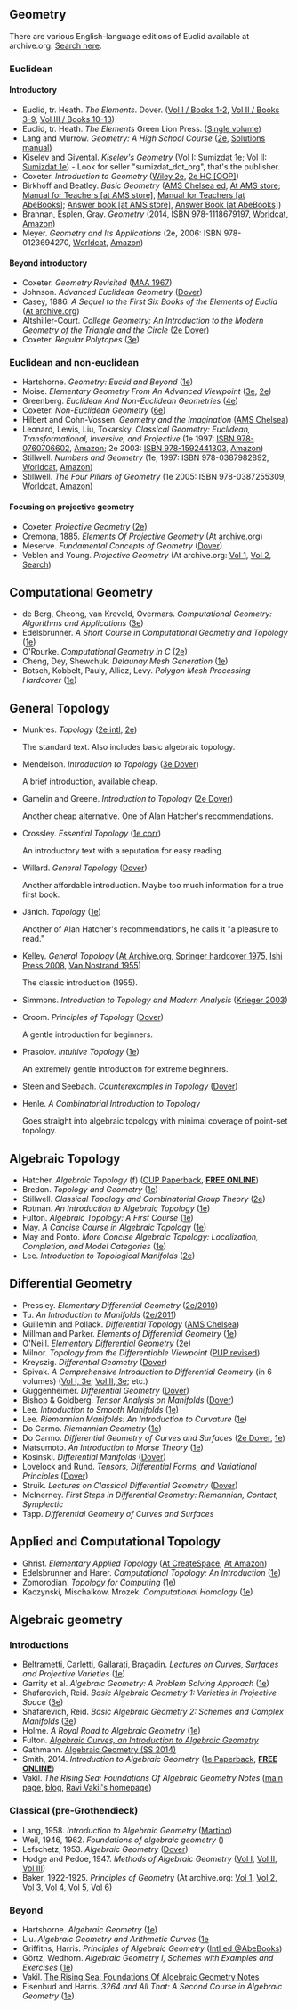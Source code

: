 
## Geometry

There are various English-language editions of Euclid available at archive.org. [Search here](https://archive.org/search.php?query=creator%3A%28euclid%29%20elements&and[]=languageSorter%3A%22English%22).

### Euclidean

#### Introductory

- Euclid, tr. Heath. *The Elements*. Dover. ([Vol I / Books 1-2](https://smile.amazon.com/dp/0486600882), [Vol II / Books 3-9](https://smile.amazon.com/dp/0486600890), [Vol III / Books 10-13](https://smile.amazon.com/Euclid-Thirteen-Books-Elements-10-13/dp/0486600904))
- Euclid, tr. Heath. *The Elements* Green Lion Press. ([Single volume](https://smile.amazon.com/dp/1888009195))
- Lang and Murrow. *Geometry: A High School Course* ([2e](https://smile.amazon.com/dp/0387966544), [Solutions manual](https://smile.amazon.com/dp/0387941819))
- Kiselev and Givental. *Kiselev's Geometry* (Vol I: [Sumizdat 1e](https://smile.amazon.com/dp/0977985202); Vol II: [Sumizdat 1e](https://smile.amazon.com/dp/0977985210)) - Look for seller "sumizdat_dot_org", that's the publisher.
- Coxeter. *Introduction to Geometry* ([Wiley 2e](https://smile.amazon.com/dp/0471504580/), [2e HC [OOP]](https://smile.amazon.com/gp/product/0471182834))
- Birkhoff and Beatley. *Basic Geometry* ([AMS Chelsea ed](https://smile.amazon.com/gp/product/0821821016), [At AMS store](http://bookstore.ams.org/chel-120/); [Manual for Teachers [at AMS store]](http://bookstore.ams.org/chel-34/), [Manual for Teachers [at AbeBooks]](http://www.abebooks.com/products/isbn/9780821826928); [Answer book [at AMS store]](http://bookstore.ams.org/chel-162/), [Answer Book [at AbeBooks]](http://www.abebooks.com/products/isbn/9780828401623))
- Brannan, Esplen, Gray. *Geometry* (2014, ISBN 978-1118679197, [Worldcat](https://www.worldcat.org/isbn/9781118679197), [Amazon](https://smile.amazon.com/dp/1118679199))
- Meyer. *Geometry and Its Applications* (2e, 2006: ISBN 978-0123694270, [Worldcat](https://www.worldcat.org/oclc/212425111), [Amazon](https://smile.amazon.com/dp/0123694272))

#### Beyond introductory

- Coxeter. *Geometry Revisited* ([MAA 1967](https://smile.amazon.com/dp/0883856190/))
- Johnson. *Advanced Euclidean Geometry* ([Dover](https://smile.amazon.com/dp/0486462374/))
- Casey, 1886. *A Sequel to the First Six Books of the Elements of Euclid* ([At archive.org](https://archive.org/details/sequeltofirstsix00caserich))
- Altshiller-Court. *College Geometry: An Introduction to the Modern Geometry of the Triangle and the Circle* ([2e Dover](https://smile.amazon.com/dp/0486458059/))
- Coxeter. *Regular Polytopes* ([3e](https://smile.amazon.com/Regular-Polytopes-H-S-Coxeter/dp/0486614808/))

### Euclidean and non-euclidean

- Hartshorne. *Geometry: Euclid and Beyond* ([1e](https://smile.amazon.com/dp/0387986502))
- Moise. *Elementary Geometry From An Advanced Viewpoint* ([3e](https://smile.amazon.com/dp/0201508672), [2e](https://smile.amazon.com/dp/0201047934))
- Greenberg. *Euclidean And Non-Euclidean Geometries* ([4e](https://smile.amazon.com/dp/0716799480))
- Coxeter. *Non-Euclidean Geometry* ([6e](https://smile.amazon.com/dp/0883855224/))
- Hilbert and Cohn-Vossen. *Geometry and the Imagination* ([AMS Chelsea](https://smile.amazon.com/gp/product/0821819984))
- Leonard, Lewis, Liu, Tokarsky. *Classical Geometry: Euclidean, Transformational, Inversive, and Projective* (1e 1997: [ISBN 978-0760706602](https://www.worldcat.org/isbn/978-0760706602), [Amazon](https://smile.amazon.com/dp/0760706603); 2e 2003: [ISBN 978-1592441303](https://www.worldcat.org/isbn/978-1592441303), [Amazon](https://smile.amazon.com/dp/1592441300))
- Stillwell. *Numbers and Geometry* (1e, 1997: ISBN 978-0387982892, [Worldcat](https://www.worldcat.org/oclc/468834725), [Amazon](https://smile.amazon.com/dp/0387982892))
- Stillwell. *The Four Pillars of Geometry* (1e 2005: ISBN 978-0387255309, [Worldcat](https://www.worldcat.org/oclc/209834142), [Amazon](https://smile.amazon.com/dp/0387255303))

#### Focusing on projective geometry

- Coxeter. *Projective Geometry* ([2e](https://smile.amazon.com/dp/0387406239/))
- Cremona, 1885. *Elements Of Projective Geometry* ([At archive.org](https://archive.org/details/elementsproject02cremgoog))
- Meserve. *Fundamental Concepts of Geometry* ([Dover](https://smile.amazon.com/dp/0486634159))
- Veblen and Young. *Projective Geometry* (At archive.org: [Vol 1](https://archive.org/details/in.ernet.dli.2015.152722), [Vol 2](https://archive.org/details/in.ernet.dli.2015.461814), [Search](https://archive.org/search.php?query=creator%3A%28veblen%20young%29%20projective%20geometry))

## Computational Geometry

- de Berg, Cheong, van Kreveld, Overmars. *Computational Geometry: Algorithms and Applications* ([3e](https://smile.amazon.com/dp/3540779736))
- Edelsbrunner. *A Short Course in Computational Geometry and Topology* ([1e](https://smile.amazon.com/dp/3319059564))
- O'Rourke. *Computational Geometry in C* ([2e](https://smile.amazon.com/dp/0521649765))
- Cheng, Dey, Shewchuk. *Delaunay Mesh Generation* ([1e](https://smile.amazon.com/Delaunay-Generation-Chapman-Computer-Information/dp/1584887303))
- Botsch, Kobbelt, Pauly, Alliez, Levy. *Polygon Mesh Processing Hardcover* ([1e](https://smile.amazon.com/dp/1568814267))

## General Topology

- Munkres. *Topology* ([2e intl](https://smile.amazon.com/dp/8120320468), [2e](https://smile.amazon.com/dp/B004DX5K5K))

  The standard text. Also includes basic algebraic topology.

- Mendelson. *Introduction to Topology* ([3e Dover](https://smile.amazon.com/dp/0486663523))

  A brief introduction, available cheap.

- Gamelin and Greene. *Introduction to Topology* ([2e Dover](https://smile.amazon.com/dp/0486406806))

  Another cheap alternative. One of Alan Hatcher's recommendations.

- Crossley. *Essential Topology* ([1e corr](https://smile.amazon.com/dp/1852337826))

  An introductory text with a reputation for easy reading.

- Willard. *General Topology* ([Dover](https://smile.amazon.com/dp/0486434796))

  Another affordable introduction. Maybe too much information for a true first book.

- Jänich. *Topology* ([1e](https://smile.amazon.com/dp/0387908927))

  Another of Alan Hatcher's recommendations, he calls it "a pleasure to read."

- Kelley. *General Topology* ([At Archive.org](https://archive.org/details/GeneralTopology), [Springer hardcover 1975](https://www.amazon.com/dp/0387901256), [Ishi Press 2008](https://smile.amazon.com/dp/0923891552), [Van Nostrand 1955](https://smile.amazon.com/dp/B00462BLBA))

  The classic introduction (1955).

- Simmons. *Introduction to Topology and Modern Analysis* ([Krieger 2003](https://smile.amazon.com/dp/1575242389))

- Croom. *Principles of Topology* ([Dover](https://smile.amazon.com/dp/0486801543))

  A gentle introduction for beginners.

- Prasolov. *Intuitive Topology* ([1e](https://smile.amazon.com/dp/0821803565))

  An extremely gentle introduction for extreme beginners.

- Steen and Seebach. *Counterexamples in Topology* ([Dover](https://smile.amazon.com/dp/048668735X))

- Henle. *A Combinatorial Introduction to Topology*

  Goes straight into algebraic topology with minimal coverage of point-set topology.

## Algebraic Topology

- Hatcher. *Algebraic Topology* (f) ([CUP Paperback](https://smile.amazon.com/dp/0521795400/), [**FREE ONLINE**](https://www.math.cornell.edu/~hatcher/AT/ATpage.html))
- Bredon. *Topology and Geometry* ([1e](https://smile.amazon.com/Topology-Geometry-Graduate-Texts-Mathematics/dp/0387979263/))
- Stillwell. *Classical Topology and Combinatorial Group Theory* ([2e](https://smile.amazon.com/dp/0387979700))
- Rotman. *An Introduction to Algebraic Topology* ([1e](https://smile.amazon.com/dp/0387966781/))
- Fulton. *Algebraic Topology: A First Course* ([1e](https://smile.amazon.com/dp/0387943277/))
- May. *A Concise Course in Algebraic Topology* ([1e](https://smile.amazon.com/dp/0226511839))
- May and Ponto. *More Concise Algebraic Topology: Localization, Completion, and Model Categories* ([1e](https://smile.amazon.com/dp/0226511782))
- Lee. *Introduction to Topological Manifolds* ([2e](https://smile.amazon.com/dp/1441979395))

## Differential Geometry

- Pressley. *Elementary Differential Geometry* ([2e/2010](https://smile.amazon.com/dp/184882890X))
- Tu. *An Introduction to Manifolds* ([2e/2011](https://smile.amazon.com/dp/1441973990))
- Guillemin and Pollack. *Differential Topology* ([AMS Chelsea](https://smile.amazon.com/dp/0821851934))
- Millman and Parker. *Elements of Differential Geometry* ([1e](https://smile.amazon.com/dp/0132641437))
- O'Neill. *Elementary Differential Geometry* ([2e](https://smile.amazon.com/dp/0120887355))
- Milnor. *Topology from the Differentiable Viewpoint* ([PUP revised](https://smile.amazon.com/dp/0691048339))
- Kreyszig. *Differential Geometry* ([Dover](https://smile.amazon.com/dp/0486667219))
- Spivak. *A Comprehensive Introduction to Differential Geometry* (in 6 volumes) ([Vol I, 3e](https://smile.amazon.com/dp/0914098705); [Vol II, 3e](https://smile.amazon.com/dp/0914098713); etc.)
- Guggenheimer. *Differential Geometry* ([Dover](https://smile.amazon.com/dp/0486634337))
- Bishop & Goldberg. *Tensor Analysis on Manifolds* ([Dover](https://smile.amazon.com/dp/0486640396))
- Lee. *Introduction to Smooth Manifolds* ([1e](https://smile.amazon.com/dp/0387954481))
- Lee. *Riemannian Manifolds: An Introduction to Curvature* ([1e](https://smile.amazon.com/dp/0387983228))
- Do Carmo. *Riemannian Geometry* ([1e](https://smile.amazon.com/dp/0817634908))
- Do Carmo. *Differential Geometry of Curves and Surfaces* ([2e Dover](https://smile.amazon.com/dp/0486806995), [1e](https://smile.amazon.com/dp/0132125897))
- Matsumoto. *An Introduction to Morse Theory* ([1e](https://smile.amazon.com/dp/0821810227))
- Kosinski. *Differential Manifolds* ([Dover](https://smile.amazon.com/dp/0486462447))
- Lovelock and Rund. *Tensors, Differential Forms, and Variational Principles* ([Dover](https://smile.amazon.com/dp/0486658406))
- Struik. *Lectures on Classical Differential Geometry* ([Dover](https://www.amazon.com/dp/0486656098))
- McInerney. *First Steps in Differential Geometry: Riemannian, Contact, Symplectic*
- Tapp. *Differential Geometry of Curves and Surfaces*

## Applied and Computational Topology

- Ghrist. *Elementary Applied Topology* ([At CreateSpace](https://www.createspace.com/4978477), [At Amazon](https://smile.amazon.com/dp/1502880857))
- Edelsbrunner and Harer. *Computational Topology: An Introduction* ([1e](https://smile.amazon.com/dp/0821849255))
- Zomorodian. *Topology for Computing* ([1e](https://smile.amazon.com/dp/0521136091))
- Kaczynski, Mischaikow, Mrozek. *Computational Homology* ([1e](https://smile.amazon.com/dp/0387408533))

## Algebraic geometry

### Introductions
- Beltrametti, Carletti, Gallarati, Bragadin. *Lectures on Curves, Surfaces and Projective Varieties* ([1e](https://smile.amazon.com/dp/3037190647/))
- Garrity et al. *Algebraic Geometry: A Problem Solving Approach* ([1e](https://smile.amazon.com/gp/product/0821893963))
- Shafarevich, Reid. *Basic Algebraic Geometry 1: Varieties in Projective Space* ([3e](https://smile.amazon.com/dp/3642379559/))
- Shafarevich, Reid. *Basic Algebraic Geometry 2: Schemes and Complex Manifolds* ([3e](https://smile.amazon.com/dp/3642380093/))
- Holme. *A Royal Road to Algebraic Geometry* ([1e](https://smile.amazon.com/dp/3642192246/))
- Fulton. [*Algebraic Curves, an Introduction to Algebraic Geometry*](http://www.math.lsa.umich.edu/~wfulton/CurveBook.pdf)
- Gathmann. [Algebraic Geometry (SS 2014)](http://www.mathematik.uni-kl.de/agag/mitglieder/professoren/gathmann/notes/alggeom/)
- Smith, 2014. *Introduction to Algebraic Geometry* ([1e Paperback](https://www.amazon.com/dp/1503381536), [**FREE ONLINE**](http://www.five-dimensions.org/Textbooks/))
- Vakil. *The Rising Sea: Foundations Of Algebraic Geometry Notes* ([main page](http://virtualmath1.stanford.edu/~vakil/216blog/), [blog](https://math216.wordpress.com/), [Ravi Vakil's homepage](http://virtualmath1.stanford.edu/~vakil/))

### Classical (pre-Grothendieck)

- Lang, 1958. *Introduction to Algebraic Geometry* ([Martino](https://smile.amazon.com/dp/1614276277))
- Weil, 1946, 1962. *Foundations of algebraic geometry* ([](https://smile.amazon.com/dp/B0007DO3Q2))
- Lefschetz, 1953. *Algebraic Geometry* ([Dover](https://smile.amazon.com/dp/0486446115))
- Hodge and Pedoe, 1947. *Methods of Algebraic Geometry* ([Vol I](https://smile.amazon.com/dp/0521469007), [Vol II](https://smile.amazon.com/gp/product/0521469015), [Vol III](https://smile.amazon.com/dp/0521467756))
- Baker, 1922-1925. *Principles of Geometry* (At archive.org: [Vol 1](https://archive.org/details/principlesofgeom01bake), [Vol 2](https://archive.org/details/principlesofgeom02bake), [Vol 3](https://archive.org/details/principlesofgeom03bake), [Vol 4](https://archive.org/details/principlesofgeom04bake), [Vol 5](https://archive.org/details/principlesofgeom05bake), [Vol 6](https://archive.org/details/principlesofgeom06bake))

### Beyond
- Hartshorne. *Algebraic Geometry* ([1e](https://smile.amazon.com/dp/0387902449/))
- Liu. *Algebraic Geometry and Arithmetic Curves* ([1e](https://smile.amazon.com/dp/0199202494/)
- Griffiths, Harris. *Principles of Algebraic Geometry* ([Intl ed @AbeBooks](http://www.abebooks.com/products/isbn/9788126546510))
- Görtz, Wedhorn. *Algebraic Geometry I, Schemes with Examples and Exercises* ([1e](https://smile.amazon.com/dp/3834806765/))
- Vakil. [The Rising Sea: Foundations Of Algebraic Geometry Notes](https://math.stanford.edu/~vakil/216blog/)
- Eisenbud and Harris. *3264 and All That: A Second Course in Algebraic Geometry* ([1e](https://smile.amazon.com/dp/1107602726))

